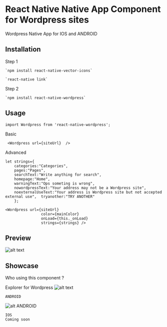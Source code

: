 React Native Native App Component for Wordpress sites
=========

Wordpress Native App for IOS and ANDROID  

## Installation
Step 1 

    `npm install react-native-vector-icons` 

    `react-native link`

Step 2    

    `npm install react-native-wordpress`

## Usage

    import Wordpress from 'react-native-wordpress';

Basic
     
     <Wordpress url={siteUrl}  />

Advanced

    let strings={
        categories:"Categories", 
        pages:"Pages", 
        searchText:"Write anything for search", 
        homepage:"Home", 
        warningText:"Ops someting is wrong", 
        nowordpressText:"Your address may not be a Wordpress site", 
        noexternalUseText:"Your address is Wordpress site but not accepted external use",  tryanother:"TRY ANOTHER"
        };
       
    <Wordpress url={siteUrl} 
                    color={mainColor} 
                    onLoad={this._onLoad} 
                    strings={strings} />
                    

## Preview 

![alt text](https://github.com/muhgumus/react-native-wordpress/blob/master/preview.gif?raw=true)


## Showcase 
Who using this component ? 

Explorer for Wordpress 
![alt text](https://github.com/muhgumus/react-native-wordpress/blob/master/explorer_icon.png?raw=true)

    ANDROID 
![alt ANDROID](https://play.google.com/store/apps/details?id=com.mx.explorer)
   

    IOS 
    Coming soon